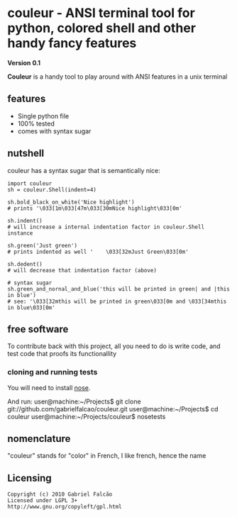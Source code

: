 # couleur - ANSI terminal tool for python, colored shell and other handy fancy features
__Version 0.1__

__Couleur__ is a handy tool to play around with ANSI features in a
unix terminal

## features

+ Single python file
+ 100% tested
+ comes with syntax sugar

## nutshell

couleur has a syntax sugar that is semantically nice:

    import couleur
    sh = couleur.Shell(indent=4)

    sh.bold_black_on_white('Nice highlight')
    # prints '\033[1m\033[47m\033[30mNice highlight\033[0m'

    sh.indent()
    # will increase a internal indentation factor in couleur.Shell instance

    sh.green('Just green')
    # prints indented as well '    \033[32mJust Green\033[0m'

    sh.dedent()
    # will decrease that indentation factor (above)

    # syntax sugar
    sh.green_and_nornal_and_blue('this will be printed in green| and |this in blue')
    # see: '\033[32mthis will be printed in green\033[0m and \033[34mthis in blue\033[0m'

## free software

To contribute back with this project, all you need to do is write code, and test code that proofs its functionallity

### cloning and running tests

You will need to install [nose](http://somethingaboutorange.com/mrl/projects/nose/0.11.3/ "a pretty way for testing in python").

And run:
    user@machine:~/Projects$ git clone git://github.com/gabrielfalcao/couleur.git
    user@machine:~/Projects$ cd couleur
    user@machine:~/Projects/couleur$ nosetests

## nomenclature

  "couleur" stands for "color" in French, I like french, hence the name

## Licensing

    Copyright (c) 2010 Gabriel Falcão
    Licensed under LGPL 3+
    http://www.gnu.org/copyleft/gpl.html
